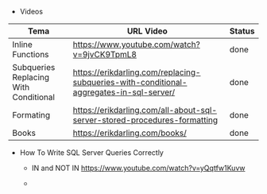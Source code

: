 
* Videos

| Tema                                  | URL Video                                     | Status   |
|-------------------                    |-----------------------------------------------|----------|
| Inline Functions                      | https://www.youtube.com/watch?v=9jvCK9TpmL8   | done     |
| Subqueries Replacing With Conditional | https://erikdarling.com/replacing-subqueries-with-conditional-aggregates-in-sql-server/                         | done     |
| Formating                             | https://erikdarling.com/all-about-sql-server-stored-procedures-formatting   | done     |
| Books                                 | https://erikdarling.com/books/   | done     |

- How To Write SQL Server Queries Correctly
    - IN and NOT IN https://www.youtube.com/watch?v=yQqtfw1Kuvw
        
    - 
